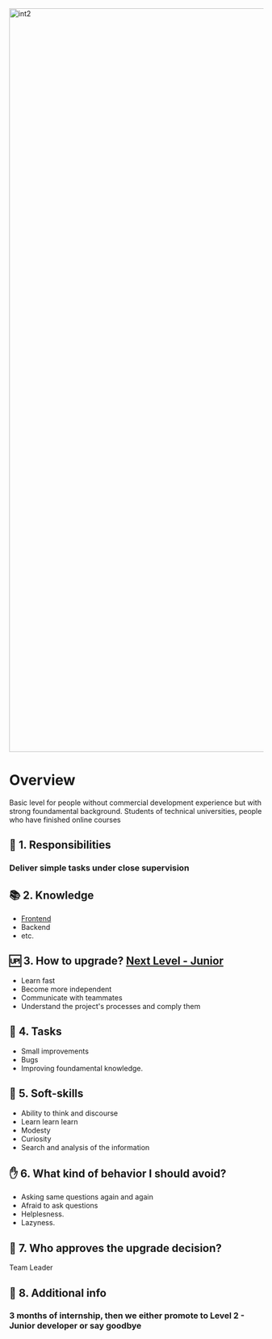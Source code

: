 <img width="1475" alt="int2" src="https://user-images.githubusercontent.com/47868427/120196414-7f96c600-c228-11eb-8eb1-32574c8b6bbc.png">

     
# Overview
Basic level for people without commercial development experience but with strong foundamental background.
Students of technical universities, people who have finished online courses

## 🦉 1. Responsibilities
### Deliver simple tasks under close supervision 

## 📚 2. Knowledge
- [Frontend](/hard-skills/frontend/Level%201%20-%20Intern.md)
- Backend
- etc.

## 🆙 3. How to upgrade? [Next Level - Junior](/shared/grades/Level%202%20-%20Junior.md)
- Learn fast
- Become more independent
- Communicate with teammates
- Understand the project's processes and comply them

## 🎯 4. Tasks
- Small improvements
- Bugs
- Improving foundamental knowledge.

## 🍦 5. Soft-skills
- Ability to think and discourse
- Learn learn learn
- Modesty
- Curiosity
- Search and analysis of the information

## ✋ 6. What kind of behavior I should avoid?
- Asking same questions again and again
- Afraid to ask questions
- Helplesness. 
- Lazyness. 

## 🙍 7. Who approves the upgrade decision?
Team Leader

## 🥪 8. Additional info
### 3 months of internship, then we either promote to Level 2 - Junior developer or say goodbye
